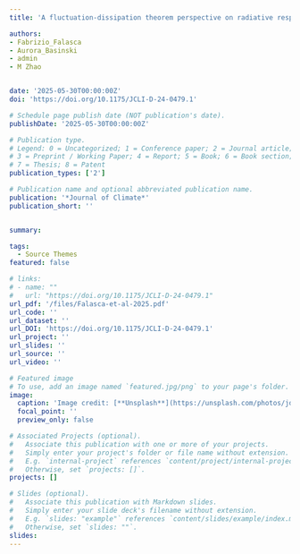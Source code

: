 ```yaml
---
title: 'A fluctuation-dissipation theorem perspective on radiative responses to temperature perturbations'

authors:
- Fabrizio_Falasca
- Aurora_Basinski
- admin
- M Zhao


date: '2025-05-30T00:00:00Z'
doi: 'https://doi.org/10.1175/JCLI-D-24-0479.1'

# Schedule page publish date (NOT publication's date).
publishDate: '2025-05-30T00:00:00Z'

# Publication type.
# Legend: 0 = Uncategorized; 1 = Conference paper; 2 = Journal article;
# 3 = Preprint / Working Paper; 4 = Report; 5 = Book; 6 = Book section;
# 7 = Thesis; 8 = Patent
publication_types: ['2']

# Publication name and optional abbreviated publication name.
publication: '*Journal of Climate*'
publication_short: ''


summary: 

tags:
  - Source Themes
featured: false

# links:
# - name: ""
#   url: "https://doi.org/10.1175/JCLI-D-24-0479.1"
url_pdf: '/files/Falasca-et-al-2025.pdf'
url_code: ''
url_dataset: ''
url_DOI: 'https://doi.org/10.1175/JCLI-D-24-0479.1'
url_project: ''
url_slides: ''
url_source: ''
url_video: ''

# Featured image
# To use, add an image named `featured.jpg/png` to your page's folder.
image:
  caption: 'Image credit: [**Unsplash**](https://unsplash.com/photos/jdD8gXaTZsc)'
  focal_point: ''
  preview_only: false

# Associated Projects (optional).
#   Associate this publication with one or more of your projects.
#   Simply enter your project's folder or file name without extension.
#   E.g. `internal-project` references `content/project/internal-project/index.md`.
#   Otherwise, set `projects: []`.
projects: []

# Slides (optional).
#   Associate this publication with Markdown slides.
#   Simply enter your slide deck's filename without extension.
#   E.g. `slides: "example"` references `content/slides/example/index.md`.
#   Otherwise, set `slides: ""`.
slides:
---
```

